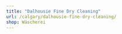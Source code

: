 ```yaml
---
title: "Dalhousie Fine Dry Cleaning"
url: /calgary/dalhousie-fine-dry-cleaning/
shop: Wäscherei
---
```

